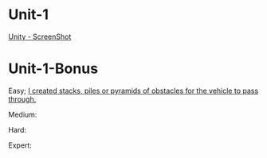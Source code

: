 # Unit-1
 [Unity - ScreenShot](https://drive.google.com/file/d/1g_ejPjsnxUd2PYb_E4axxoUXhEHNNLJq/view?usp=sharing)

 # Unit-1-Bonus
 Easy;
[I created stacks, piles or pyramids of obstacles for the vehicle to pass through.](https://drive.google.com/file/d/1Xsz9rT1kPXwJKjRJuvXmlM3eci23_D18/view?usp=sharing) 


Medium:

Hard:

Expert:

